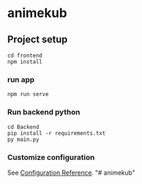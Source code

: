 # animekub

## Project setup
```
cd frontend
npm install
```

### run app
```
npm run serve
```

### Run backend python
```
cd Backend
pip install -r requirements.txt
py main.py
```
### Customize configuration
See [Configuration Reference](https://cli.vuejs.org/config/).
"# animekub" 
